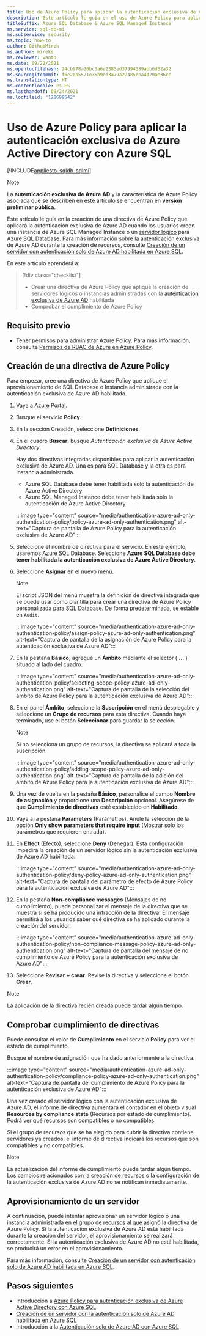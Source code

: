 ```yaml
---
title: Uso de Azure Policy para aplicar la autenticación exclusiva de Azure Active Directory
description: Este artículo le guía en el uso de Azure Policy para aplicar la autenticación exclusiva de Azure Active Directory (Azure AD) con Azure SQL Database y Azure SQL Managed Instance.
titleSuffix: Azure SQL Database & Azure SQL Managed Instance
ms.service: sql-db-mi
ms.subservice: security
ms.topic: how-to
author: GithubMirek
ms.author: mireks
ms.reviewer: vanto
ms.date: 09/22/2021
ms.openlocfilehash: 24cb978a20bc3a6e2385ed37994389abb6d32a32
ms.sourcegitcommit: f6e2ea5571e35b9ed3a79a22485eba4d20ae36cc
ms.translationtype: HT
ms.contentlocale: es-ES
ms.lasthandoff: 09/24/2021
ms.locfileid: "128699542"
---
```

# <a name="using-azure-policy-to-enforce-azure-active-directory-only-authentication-with-azure-sql"></a>Uso de Azure Policy para aplicar la autenticación exclusiva de Azure Active Directory con Azure SQL

[!INCLUDE[appliesto-sqldb-sqlmi](../includes/appliesto-sqldb-sqlmi.md)]

> [!NOTE]
> La **autenticación exclusiva de Azure AD** y la característica de Azure Policy asociada que se describen en este artículo se encuentran en **versión preliminar pública**. 

Este artículo le guía en la creación de una directiva de Azure Policy que aplicará la autenticación exclusiva de Azure AD cuando los usuarios creen una instancia de Azure SQL Managed Instance o un [servidor lógico](logical-servers.md) para Azure SQL Database. Para más información sobre la autenticación exclusiva de Azure AD durante la creación de recursos, consulte [Creación de un servidor con autenticación solo de Azure AD habilitada en Azure SQL](authentication-azure-ad-only-authentication-create-server.md).

En este artículo aprenderá a:

> [!div class="checklist"]
> - Crear una directiva de Azure Policy que aplique la creación de servidores lógicos o instancias administradas con la [autenticación exclusiva de Azure AD](authentication-azure-ad-only-authentication.md) habilitada
> - Comprobar el cumplimiento de Azure Policy

## <a name="prerequisite"></a>Requisito previo

- Tener permisos para administrar Azure Policy. Para más información, consulte [Permisos de RBAC de Azure en Azure Policy](/azure/governance/policy/overview#azure-rbac-permissions-in-azure-policy).

## <a name="create-an-azure-policy"></a>Creación de una directiva de Azure Policy

Para empezar, cree una directiva de Azure Policy que aplique el aprovisionamiento de SQL Database o Instancia administrada con la autenticación exclusiva de Azure AD habilitada.

1. Vaya a [Azure Portal](https://portal.azure.com).
1. Busque el servicio **Policy**.
1. En la sección Creación, seleccione **Definiciones**.
1. En el cuadro **Buscar**, busque *Autenticación exclusiva de Azure Active Directory*.

   Hay dos directivas integradas disponibles para aplicar la autenticación exclusiva de Azure AD. Una es para SQL Database y la otra es para Instancia administrada.

   - Azure SQL Database debe tener habilitada solo la autenticación de Azure Active Directory
   - Azure SQL Managed Instance debe tener habilitada solo la autenticación de Azure Active Directory

   :::image type="content" source="media/authentication-azure-ad-only-authentication-policy/policy-azure-ad-only-authentication.png" alt-text="Captura de pantalla de Azure Policy para la autenticación exclusiva de Azure AD":::

1. Seleccione el nombre de directiva para el servicio. En este ejemplo, usaremos Azure SQL Database. Seleccione **Azure SQL Database debe tener habilitada la autenticación exclusiva de Azure Active Directory**.
1. Seleccione **Asignar** en el nuevo menú.

   > [!NOTE]
   > El script JSON del menú muestra la definición de directiva integrada que se puede usar como plantilla para crear una directiva de Azure Policy personalizada para SQL Database. De forma predeterminada, se estable en `Audit`.

   :::image type="content" source="media/authentication-azure-ad-only-authentication-policy/assign-policy-azure-ad-only-authentication.png" alt-text="Captura de pantalla de la asignación de Azure Policy para la autenticación exclusiva de Azure AD":::

1. En la pestaña **Básico**, agregue un **Ámbito** mediante el selector ( **...** ) situado al lado del cuadro.

   :::image type="content" source="media/authentication-azure-ad-only-authentication-policy/selecting-scope-policy-azure-ad-only-authentication.png" alt-text="Captura de pantalla de la selección del ámbito de Azure Policy para la autenticación exclusiva de Azure AD":::

1. En el panel **Ámbito**, seleccione la **Suscripción** en el menú desplegable y seleccione un **Grupo de recursos** para esta directiva. Cuando haya terminado, use el botón **Seleccionar** para guardar la selección.

   > [!NOTE]
   > Si no selecciona un grupo de recursos, la directiva se aplicará a toda la suscripción.

   :::image type="content" source="media/authentication-azure-ad-only-authentication-policy/adding-scope-policy-azure-ad-only-authentication.png" alt-text="Captura de pantalla de la adición del ámbito de Azure Policy para la autenticación exclusiva de Azure AD":::

1. Una vez de vuelta en la pestaña **Básico**, personalice el campo **Nombre de asignación** y proporcione una **Descripción** opcional. Asegúrese de que **Cumplimiento de directivas** esté establecido en **Habilitado**.
1. Vaya a la pestaña **Parameters** (Parámetros). Anule la selección de la opción **Only show parameters that require input** (Mostrar solo los parámetros que requieren entrada).
1. En **Effect** (Efecto), seleccione **Deny** (Denegar). Esta configuración impedirá la creación de un servidor lógico sin la autenticación exclusiva de Azure AD habilitada.

   :::image type="content" source="media/authentication-azure-ad-only-authentication-policy/deny-policy-azure-ad-only-authentication.png" alt-text="Captura de pantalla del parámetro de efecto de Azure Policy para la autenticación exclusiva de Azure AD":::

1. En la pestaña **Non-compliance messages** (Mensajes de no cumplimiento), puede personalizar el mensaje de la directiva que se muestra si se ha producido una infracción de la directiva. El mensaje permitirá a los usuarios saber qué directiva se ha aplicado durante la creación del servidor.

   :::image type="content" source="media/authentication-azure-ad-only-authentication-policy/non-compliance-message-policy-azure-ad-only-authentication.png" alt-text="Captura de pantalla del mensaje de no cumplimiento de Azure Policy para la autenticación exclusiva de Azure AD":::

1. Seleccione **Revisar + crear**. Revise la directiva y seleccione el botón **Crear**.

> [!NOTE]
> La aplicación de la directiva recién creada puede tardar algún tiempo.

## <a name="check-policy-compliance"></a>Comprobar cumplimiento de directivas

Puede consultar el valor de **Cumplimiento** en el servicio **Policy** para ver el estado de cumplimiento.

Busque el nombre de asignación que ha dado anteriormente a la directiva.

:::image type="content" source="media/authentication-azure-ad-only-authentication-policy/compliance-policy-azure-ad-only-authentication.png" alt-text="Captura de pantalla del cumplimiento de Azure Policy para la autenticación exclusiva de Azure AD":::

Una vez creado el servidor lógico con la autenticación exclusiva de Azure AD, el informe de directiva aumentará el contador en el objeto visual **Resources by compliance state** (Recursos por estado de cumplimiento). Podrá ver qué recursos son compatibles o no compatibles.

Si el grupo de recursos que se ha elegido para cubrir la directiva contiene servidores ya creados, el informe de directiva indicará los recursos que son compatibles y no compatibles.

> [!NOTE]
> La actualización del informe de cumplimiento puede tardar algún tiempo. Los cambios relacionados con la creación de recursos o la configuración de la autenticación exclusiva de Azure AD no se notifican inmediatamente.    

## <a name="provision-a-server"></a>Aprovisionamiento de un servidor

A continuación, puede intentar aprovisionar un servidor lógico o una instancia administrada en el grupo de recursos al que asignó la directiva de Azure Policy. Si la autenticación exclusiva de Azure AD está habilitada durante la creación del servidor, el aprovisionamiento se realizará correctamente. Si la autenticación exclusiva de Azure AD no está habilitada, se producirá un error en el aprovisionamiento.

Para más información, consulte [Creación de un servidor con autenticación solo de Azure AD habilitada en Azure SQL](authentication-azure-ad-only-authentication-create-server.md).

## <a name="next-steps"></a>Pasos siguientes

- Introducción a [Azure Policy para autenticación exclusiva de Azure Active Directory con Azure SQL](authentication-azure-ad-only-authentication-policy.md)
- [Creación de un servidor con la autenticación solo de Azure AD habilitada en Azure SQL](authentication-azure-ad-only-authentication-create-server.md)
- Introducción a la [Autenticación solo de Azure AD con Azure SQL](authentication-azure-ad-only-authentication.md)
